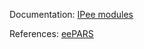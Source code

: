 Documentation: [IPee modules](https://github.com/cMeWHou/IPee/wiki/Modules)

References: [eePARS](https://github.com/RamzesBul/eePARS)
